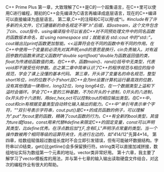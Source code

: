 C++ Prime Plus 
第一章，大致理解了C++是C的一个超集语言，在C++里可以使用C进行编程，期初的C++会先编译为C语言再编译成底层语言，现在的C++编译可以直接编译为底层语言。
第二章,C++的注释和C可以用\\或\**\。#include有了许多新的头文件，它们遵循新的命名规定不带“.h”后缀，如iostream，这个文件包含了cin、cout指令，using编译指令可以省去C++对不同预处理文件中的同名函数的函数版本命名，如 using namespace std；就能省去 std::cout 中的“std::”。cout输出比printf函数更加智能。<<运算符会在不同的函数中有不同的作用。在C++中使用一个变量前必须先对其声明,endl的意思是换行，cin负责输入。对有返回参数的函数来讲定义函数时“double sqrt(float)"double为函数返回值的类，float为传递给函数值的类。在C++中，函数main()、rand()括号中无类型，代表void即不接受任何参数。总之第二章中简单认识了C++的程序规范与相应的指令规范，学会了课上没懂的基本代码。
第三章，开头讲了变量名的命名规范，整型short16位，int的位数不小于short且C++会为int设置计算机运行最高效的位数，没有其他理由一律用int，long32位，long long64位，在一个数据类型上溢和下溢时会循环。学会了C++里的三种基数，不为0开头的十进制，0开头的八进制，0x开头的十六进制，用dec,hex,oct可以控制cout的相应输出类型。在C++中，cout和cin有根据变量类型自动转化输入输出的能力。C++中''单引号表示单个字符，""双引号表示字符串，cout.put()是C++的成员函数的例子，可以理解为".put"为cout里的函数，精确了cout函数的行为。C++有全新的bool类型，其值为ture或flase。const用来代替#define来限定C++的固定变量，const可以声明其类型，比define优秀。在浮点数后加"f,F,含有E,L"声明浮点常量的类型。当一个操作数被两个相同等级的运算符夹住，先进行左边的，如"4*14/12"先算4*14。
第四章，给数组赋值超过数组长度时不会立即引发错误，但有可能破坏数据结构。字符串以\0结束，get()比getline()会多保留换行符。string类可以直接加减拼接，数组地址实际为数组第一个元素的地址。vector类非常好用。
第十六章，我主要了解学习了vector模板库的用法，并与第十七章的输入输出读取硬盘文件结合，对这次的编程作业有很大的帮助。